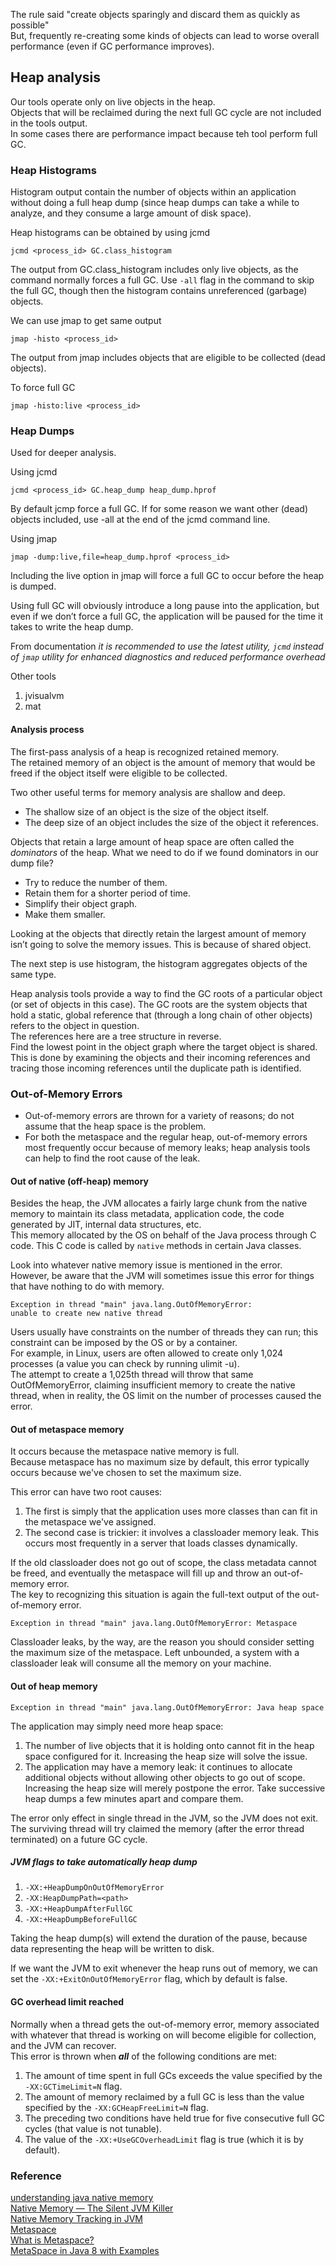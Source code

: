 The rule said "create objects sparingly and discard them as quickly as possible"  
But, frequently re-creating some kinds of objects can lead to worse overall performance (even if GC performance improves).

## Heap analysis

Our tools operate only on live objects in the heap.  
Objects that will be reclaimed during the next full GC cycle are not included in the tools output.  
In some cases there are performance impact because teh tool perform full GC.

### Heap Histograms

Histogram output contain the number of objects within an application without doing a full heap dump (since heap dumps can take a while to analyze, and they consume a large amount of disk space).

Heap histograms can be obtained by using jcmd
```text
jcmd <process_id> GC.class_histogram
```

The output from GC.class_histogram includes only live objects, as the command normally forces a full GC. Use `-all` flag in the command to skip the full GC, though then the histogram contains unreferenced (garbage) objects.

We can use jmap to get same output  
```text
jmap -histo <process_id>
```  
The output from jmap includes objects that are eligible to be collected (dead objects).

To force full GC  
```text
jmap -histo:live <process_id>
```

### Heap Dumps

Used for deeper analysis.

Using jcmd  
```text
jcmd <process_id> GC.heap_dump heap_dump.hprof
```  
By default jcmp force a full GC. If for some reason we want other (dead) objects included, use -all at the end of the jcmd command line.

Using jmap  
```text
jmap -dump:live,file=heap_dump.hprof <process_id>
```  
Including the live option in jmap will force a full GC to occur before the heap is dumped.

Using full GC will obviously introduce a long pause into the application, but even if we don’t force a full GC, the application will be paused for the time it takes to write the heap dump.

From documentation _it is recommended to use the latest utility, `jcmd` instead of `jmap` utility for enhanced diagnostics and reduced performance overhead_

Other tools  
1. jvisualvm  
2. mat

#### Analysis process

The first-pass analysis of a heap is recognized retained memory.  
The retained memory of an object is the amount of memory that would be freed if the object itself were eligible to be collected.

Two other useful terms for memory analysis are shallow and deep.  
- The shallow size of an object is the size of the object itself.  
- The deep size of an object includes the size of the object it references.

Objects that retain a large amount of heap space are often called the _dominators_ of the heap. 
What we need to do if we found dominators in our dump file?  
- Try to reduce the number of them.  
- Retain them for a shorter period of time.  
- Simplify their object graph.  
- Make them smaller.

Looking at the objects that directly retain the largest amount of memory isn’t going to solve the memory issues. This is because of shared object.

The next step is use histogram, the histogram aggregates objects of the same type.

Heap analysis tools provide a way to find the GC roots of a particular object (or set of objects in this case). The GC roots are the system objects that hold a static, global reference that (through a long chain of other objects) refers to the object in question.  
The references here are a tree structure in reverse.  
Find the lowest point in the object graph where the target object is shared. This is done by examining the objects and their incoming references and tracing those incoming references until the duplicate path is identified.

### Out-of-Memory Errors

- Out-of-memory errors are thrown for a variety of reasons; do not assume that the heap space is the problem.  
- For both the metaspace and the regular heap, out-of-memory errors most frequently occur because of memory leaks; heap analysis tools can help to find the root cause of the leak.

#### Out of native (off-heap) memory

Besides the heap, the JVM allocates a fairly large chunk from the native memory to maintain its class metadata, application code, the code generated by JIT, internal data structures, etc.  
This memory allocated by the OS on behalf of the Java process through C code. This C code is called by `native` methods in certain Java classes.

Look into whatever native memory issue is mentioned in the error.  
However, be aware that the JVM will sometimes issue this error for things that have nothing to do with memory.  
```text
Exception in thread "main" java.lang.OutOfMemoryError:
unable to create new native thread
```
Users usually have constraints on the number of threads they can run; this constraint can be imposed by the OS or by a container.  
For example, in Linux, users are often allowed to create only 1,024 processes (a value you can check by running ulimit -u).  
The attempt to create a 1,025th thread will throw that same OutOfMemoryError, claiming insufficient memory to create the native thread, when in reality, the OS limit on the number of processes caused the error.

#### Out of metaspace memory

It occurs because the metaspace native memory is full.  
Because metaspace has no maximum size by default, this error typically occurs because we've chosen to set the maximum size.

This error can have two root causes:  
1. The first is simply that the application uses more classes than can fit in the metaspace we've assigned.  
2. The second case is trickier: it involves a classloader memory leak. This occurs most frequently in a server that loads classes dynamically.

If the old classloader does not go out of scope, the class metadata cannot be freed, and eventually the metaspace will fill up and throw an out-of-memory error.  
The key to recognizing this situation is again the full-text output of the out-of-memory error.  
```text
Exception in thread "main" java.lang.OutOfMemoryError: Metaspace
```  
Classloader leaks, by the way, are the reason you should consider setting the maximum size of the metaspace. Left unbounded, a system with a classloader leak will consume all the memory on your machine.

#### Out of heap memory

```text
Exception in thread "main" java.lang.OutOfMemoryError: Java heap space
```  
The application may simply need more heap space:  
1. The number of live objects that it is holding onto cannot fit in the heap space configured for it. Increasing the heap size will solve the issue.  
2. The application may have a memory leak: it continues to allocate additional objects without allowing other objects to go out of scope. Increasing the heap size will merely postpone the error. Take successive heap dumps a few minutes apart and compare them.

The error only effect in single thread in the JVM, so the JVM does not exit. The surviving thread will try claimed the memory (after the error thread terminated) on a future GC cycle.

##### JVM flags to take automatically heap dump

1. `-XX:+HeapDumpOnOutOfMemoryError`  
2. `-XX:HeapDumpPath=<path>`  
3. `-XX:+HeapDumpAfterFullGC`  
4. `-XX:+HeapDumpBeforeFullGC`

Taking the heap dump(s) will extend the duration of the pause, because data representing the heap will be written to disk.

If we want the JVM to exit whenever the heap runs out of memory, we can set the `-XX:+ExitOnOutOfMemoryError` flag, which by default is false.

#### GC overhead limit reached

Normally when a thread gets the out-of-memory error, memory associated with whatever that thread is working on will become eligible for collection, and the JVM can recover.  
This error is thrown when _**all**_ of the following conditions are met:  
1. The amount of time spent in full GCs exceeds the value specified by the `-XX:GCTimeLimit=N` flag.  
2. The amount of memory reclaimed by a full GC is less than the value specified by the `-XX:GCHeapFreeLimit=N` flag.  
3. The preceding two conditions have held true for five consecutive full GC cycles (that value is not tunable).  
4. The value of the `-XX:+UseGCOverheadLimit` flag is true (which it is by default).

### Reference

[understanding java native memory](http://www.trevorsimonton.com/blog/2020/09/09/java-native-memory.html)  
[Native Memory — The Silent JVM Killer](https://medium.com/swlh/native-memory-the-silent-jvm-killer-595913cba8e7)  
[Native Memory Tracking in JVM](https://www.baeldung.com/native-memory-tracking-in-jvm)  
[Metaspace](https://wiki.openjdk.java.net/display/HotSpot/Metaspace)  
[What is Metaspace?](https://stuefe.de/posts/metaspace/what-is-metaspace/)  
[MetaSpace in Java 8 with Examples](https://www.geeksforgeeks.org/metaspace-in-java-8-with-examples/)
